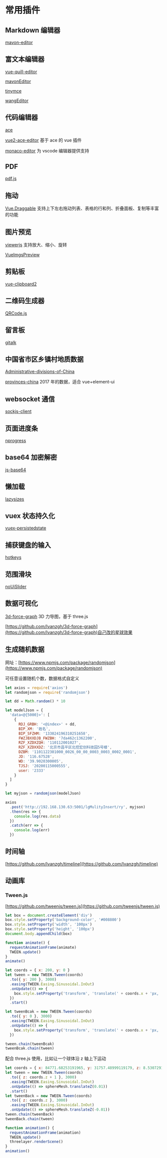 # 常用插件

## Markdown 编辑器

[mavon-editor](https://github.com/hinesboy/mavonEditor)

## 富文本编辑器

[vue-quill-editor](https://github.com/surmon-china/vue-quill-editor)

[mavonEditor](https://github.com/hinesboy/mavonEditor)

[tinymce](https://github.com/tinymce/tinymce)

[wangEditor](https://github.com/wangfupeng1988/wangEditor)

## 代码编辑器

[ace](https://github.com/ajaxorg/ace)

[vue2-ace-editor](https://github.com/chairuosen/vue2-ace-editor) 基于 ace 的 vue 插件

[monaco-editor](https://github.com/microsoft/monaco-editor) 为 vscode 编辑器提供支持

## PDF

[pdf.js](https://github.com/mozilla/pdf.js)

## 拖动

[Vue.Draggable](https://github.com/SortableJS/Vue.Draggable)
支持上下左右拖动列表、表格的行和列、折叠面板、复制等丰富的功能

## 图片预览

[viewerjs](https://github.com/fengyuanchen/viewerjs) 支持放大、缩小、旋转

[VueImgsPreview](https://github.com/MaleWeb/vue-imgs-preview)

## 剪贴板

[vue-clipboard2](https://github.com/Inndy/vue-clipboard2)

## 二维码生成器

[QRCode.js](https://github.com/davidshimjs/qrcodejs)

## 留言板

[gitalk](https://github.com/gitalk/gitalk)

## 中国省市区乡镇村地质数据

[Administrative-divisions-of-China](https://github.com/modood/Administrative-divisions-of-China)

[provinces-china](https://github.com/iceyangcc/provinces-china) 2017 年的数据，适合 vue+element-ui

## websocket 通信

[sockjs-client](https://github.com/sockjs/sockjs-client)

## 页面进度条

[nprogress](https://github.com/rstacruz/nprogress)

## base64 加密解密

[js-base64](https://github.com/dankogai/js-base64)

## 懒加载

[lazysizes](https://github.com/aFarkas/lazysizes)

## vuex 状态持久化

[vuex-persistedstate](https://github.com/robinvdvleuten/vuex-persistedstate)

## 捕获键盘的输入

[hotkeys](https://github.com/jaywcjlove/hotkeys)

## 范围滑块

[noUiSlider](https://github.com/leongersen/noUiSlider)

## 数据可视化

[3d-force-graph](https://github.com/vasturiano/3d-force-graph) 3D 力导图，基于 three.js

[https://github.com/Ivanzgh/3d-force-graph](https://github.com/Ivanzgh/3d-force-graph)自己改的星球效果

## 生成随机数据

网址：[https://www.npmjs.com/package/randomjson](https://www.npmjs.com/package/randomjson)

可任意设置随机个数，数据格式自定义

```js
let axios = require('axios')
let randomjson = require('randomjson')

let dd = Math.random() * 10

let modelJson = {
  'data<@{5000}>': [
    {
      RDJ_GRBH: '<@index>' + dd,
      BIP_XM: '姓名',
      BIP_SFZHM: '133024196310251658',
      FWZJBXXDJB_FWZBH: '7da462c1362200',
      RZF_XZDXZQH: '110112001027',
      RZF_XZDXXDZ: '北京市昌平区北控宏创科技园5号楼',
      DZBM: '1101122301000_0026_00_00_0003_0003_0002_0001',
      JD: '116.67528',
      WD: '39.9020300005',
      TJSJ: '20200115000555',
      user: '2333'
    }
  ]
}

let myjson = randomjson(modelJson)

axios
  .post('http://192.168.130.63:5001/lgMulityInsert/ry', myjson)
  .then(res => {
    console.log(res.data)
  })
  .catch(err => {
    console.log(err)
  })
```

## 时间轴

[https://github.com/Ivanzgh/timeline](https://github.com/Ivanzgh/timeline)

## 动画库

### Tween.js

[https://github.com/tweenjs/tween.js](https://github.com/tweenjs/tween.js)

```js
let box = document.createElement('div')
box.style.setProperty('background-color', '#008800')
box.style.setProperty('width', '100px')
box.style.setProperty('height', '100px')
document.body.appendChild(box)

function animate() {
  requestAnimationFrame(animate)
  TWEEN.update()
}
animate()

let coords = { x: 200, y: 0 }
let tween = new TWEEN.Tween(coords)
  .to({ y: 200 }, 3000)
  .easing(TWEEN.Easing.Sinusoidal.InOut)
  .onUpdate(() => {
    box.style.setProperty('transform', 'translate(' + coords.x + 'px, ' + coords.y + 'px)')
  })
  .start()

let tweenBcak = new TWEEN.Tween(coords)
  .to({ y: 0 }, 3000)
  .easing(TWEEN.Easing.Sinusoidal.InOut)
  .onUpdate(() => {
    box.style.setProperty('transform', 'translate(' + coords.x + 'px, ' + coords.y + 'px)')
  })

tween.chain(tweenBcak)
tweenBcak.chain(tween)
```

配合 three.js 使用，比如让一个球体沿 z 轴上下运动

```js
let coords = { x: 84771.68253191965, y: 31757.48999119179, z: 8.530729184960364 }
let tween = new TWEEN.Tween(coords)
  .to({ z: coords.z + 1 }, 3000)
  .easing(TWEEN.Easing.Sinusoidal.InOut)
  .onUpdate(() => sphereMesh.translateZ(0.01))
  .start()
let tweenBack = new TWEEN.Tween(coords)
  .to({ z: coords.z }, 3000)
  .easing(TWEEN.Easing.Sinusoidal.InOut)
  .onUpdate(() => sphereMesh.translateZ(-0.01))
tween.chain(tweenBack)
tweenBack.chain(tween)

function animation() {
  requestAnimationFrame(animation)
  TWEEN.update()
  threelayer.renderScene()
}
animation()
```
